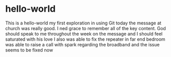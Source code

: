 # hello-world
This is a hello-world my first exploration in using Git
today the message at church was really good. I ned grace to remember all of the key content. God should speak to me throughout the week on the message and I should feel saturated with his love
I also was able to fix the repeater in far end bedroom
was able to raise a call with spark regarding the broadband and the issue seems to be fixed now
